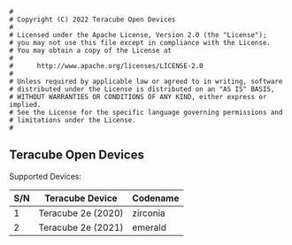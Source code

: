 ```
#
# Copyright (C) 2022 Teracube Open Devices
#
# Licensed under the Apache License, Version 2.0 (the "License");
# you may not use this file except in compliance with the License.
# You may obtain a copy of the License at
#
#      http://www.apache.org/licenses/LICENSE-2.0
#
# Unless required by applicable law or agreed to in writing, software
# distributed under the License is distributed on an "AS IS" BASIS,
# WITHOUT WARRANTIES OR CONDITIONS OF ANY KIND, either express or implied.
# See the License for the specific language governing permissions and
# limitations under the License.
#
```

## Teracube Open Devices

Supported Devices:

| S/N | Teracube Device    | Codename |
|-----|--------------------|----------|
| 1   | Teracube 2e (2020) | zirconia |
| 2   | Teracube 2e (2021) | emerald  |
